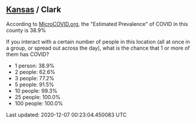 
## [Kansas](/united-states/kansas) / Clark

According to [MicroCOVID.org](http://microcovid.org),
the "Estimated Prevalence" of COVID in this county is 38.9%

If you interact with a certain number of people in this location
(all at once in a group, or spread out across the day), what is the chance that
1 or more of them has COVID?

- 1 person: 38.9%
- 2 people: 62.6%
- 3 people: 77.2%
- 5 people: 91.5%
- 10 people: 99.3%
- 25 people: 100.0%
- 100 people: 100.0%

Last updated: 2020-12-07 00:23:04.450083 UTC
